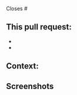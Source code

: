 <!-- (Optional) The issue this closes -->
Closes #

## This pull request:
<!-- Add a list of what this pull request adds/fixes -->  

- 
- 

## Context:
<!-- Add any context about the pull request here -->


## Screenshots
<!-- If you have any, add screenshots here -->